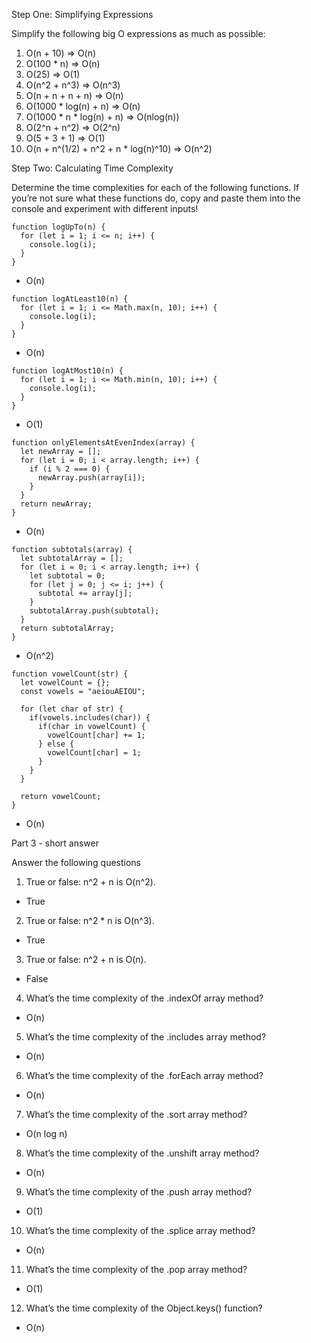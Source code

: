 Step One: Simplifying Expressions

Simplify the following big O expressions as much as possible:

1. O(n + 10) => O(n)
2. O(100 * n) => O(n)
3. O(25) => O(1)
4. O(n^2 + n^3) => O(n^3)
5. O(n + n + n + n) => O(n)
6. O(1000 * log(n) + n) => O(n)
7. O(1000 * n * log(n) + n) => O(nlog(n))
8. O(2^n + n^2) => O(2^n)
9. O(5 + 3 + 1) => O(1)
10. O(n + n^(1/2) + n^2 + n * log(n)^10) => O(n^2)

Step Two: Calculating Time Complexity

Determine the time complexities for each of the following functions. If you’re not sure what these functions do, copy and paste them into the console and experiment with different inputs!

```
function logUpTo(n) {
  for (let i = 1; i <= n; i++) {
    console.log(i);
  }
}
```
* O(n)

```
function logAtLeast10(n) {
  for (let i = 1; i <= Math.max(n, 10); i++) {
    console.log(i);
  }
}
```
* O(n)

```
function logAtMost10(n) {
  for (let i = 1; i <= Math.min(n, 10); i++) {
    console.log(i);
  }
}
```
* O(1)

```
function onlyElementsAtEvenIndex(array) {
  let newArray = [];
  for (let i = 0; i < array.length; i++) {
    if (i % 2 === 0) {
      newArray.push(array[i]);
    }
  }
  return newArray;
}
```
* O(n)

```
function subtotals(array) {
  let subtotalArray = [];
  for (let i = 0; i < array.length; i++) {
    let subtotal = 0;
    for (let j = 0; j <= i; j++) {
      subtotal += array[j];
    }
    subtotalArray.push(subtotal);
  }
  return subtotalArray;
}
```
* O(n^2)

```
function vowelCount(str) {
  let vowelCount = {};
  const vowels = "aeiouAEIOU";

  for (let char of str) {
    if(vowels.includes(char)) {
      if(char in vowelCount) {
        vowelCount[char] += 1;
      } else {
        vowelCount[char] = 1;
      }
    }
  }

  return vowelCount;
}
```
* O(n)

Part 3 - short answer

Answer the following questions

1. True or false: n^2 + n is O(n^2).
 - True 
2. True or false: n^2 * n is O(n^3). 
 - True
3. True or false: n^2 + n is O(n).
 - False
4. What’s the time complexity of the .indexOf array method?
 - O(n)
5. What’s the time complexity of the .includes array method?
 - O(n)
6. What’s the time complexity of the .forEach array method?
 - O(n)
7. What’s the time complexity of the .sort array method?
 - O(n log n)
8. What’s the time complexity of the .unshift array method?
 - O(n)
9. What’s the time complexity of the .push array method?
 - O(1)
10. What’s the time complexity of the .splice array method?
 - O(n)
11. What’s the time complexity of the .pop array method?
 - O(1)
12. What’s the time complexity of the Object.keys() function?
 - O(n)
